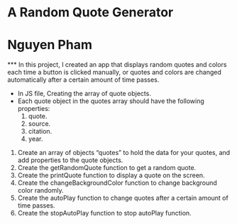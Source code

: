  # A Random Quote Generator
 # Nguyen Pham
<JavaScript>
	
 *** In this project, I created an app that displays random quotes and colors each time a button is clicked manually, or quotes and colors are changed automatically after a certain amount of time passes.
 
 * In JS file, Creating the array of quote objects.
 * Each quote object in the quotes array should have the following properties:
   1. quote. 
   2. source.
   3. citation.
   4. year.

1. Create an array of objects “quotes” to hold the data for your quotes, and add properties to the quote objects.
2. Create the getRandomQuote function to get a random quote.
3. Create the printQuote function to display a quote on the screen.
4. Create the changeBackgroundColor function to change background color randomly.
5. Create the autoPlay function to change quotes after a certain amount of time passes.
6. Create the stopAutoPlay function to stop autoPlay function.
